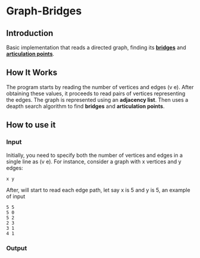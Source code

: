 # Graph-Bridges

## Introduction

Basic implementation that reads a directed graph, finding its <b><a href='https://en.wikipedia.org/wiki/Bridge_(graph_theory)'>bridges</a></b> and <b><a href='https://en.wikipedia.org/wiki/Articulation_point'>articulation points</a></b>.

## How It Works

The program starts by reading the number of vertices and edges (v e). After obtaining these values, it proceeds to read pairs of vertices representing the edges. The graph is represented using an <b>adjacency list</b>. Then uses a deapth search algorithm to find <b>bridges</b> and <b>articulation points</b>.

## How to use it

### Input

Initially, you need to specify both the number of vertices and edges in a single line as (v e). For instance, consider a graph with x vertices and y edges:
```
x y

```
After, will start to read each edge path, let say x is 5 and y is 5, an example of input 

```
5 5
5 0
5 2
2 3
3 1
4 1

```

### Output
